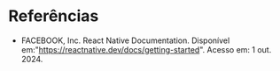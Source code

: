 # Referências


- FACEBOOK, Inc. React Native Documentation. Disponível em:"https://reactnative.dev/docs/getting-started". Acesso em: 1 out. 2024.



